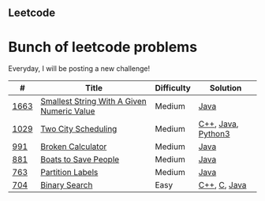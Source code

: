 ## Leetcode
# Bunch of leetcode problems
Everyday, I will be posting a new challenge!

| # | Title | Difficulty | Solution |
|---| ----- | ---------- | -------- |
|[1663](./algorithms/Java/SmallestStringWithAGivenNumericValue/SmallestStringWithAGivenNumericValue.docx)|[Smallest String With A Given Numeric Value](https://leetcode.com/problems/smallest-string-with-a-given-numeric-value/)|Medium|[Java](./algorithms/Java/SmallestStringWithAGivenNumericValue/SmallestStringWithAGivenNumericValue.java)|
|[1029](./algorithms/Java/TwoCityScheduling/TwoCityScheduling.docx)|[Two City Scheduling](https://leetcode.com/problems/two-city-scheduling/)|Medium|[C++](./algorithms/C++/TwoCityScheduling/TwoCityScheduling.cpp), [Java](./algorithms/Java/TwoCityScheduling/TwoCityScheduling.java), [Python3](./algorithms/Python3/TwoCityScheduling/TwoCityScheduling.py)|
|[991](./algorithms/Java/BrokenCalculator/BrokenCalculator.docx)|[Broken Calculator](https://leetcode.com/problems/broken-calculator/)|Medium|[Java](./algorithms/Java/BrokenCalculator/BrokenCalculator.java)|
|[881](./algorithms/Java/BoatstoSavePeople/BoatstoSavePeople.docx)|[Boats to Save People](https://leetcode.com/problems/boats-to-save-people/)|Medium|[Java](./algorithms/Java/BoatstoSavePeople/BoatstoSavePeople.java)|
|[763](./algorithms/Java/PartitionLabels/PartitionLabels.docx)|[Partition Labels](https://leetcode.com/problems/partition-labels)|Medium|[Java](./algorithms/Java/PartitionLabels/PartitionLabels.java)|
|[704](./algorithms/Java/BinarySearch/BinarySearch.docx)|[Binary Search](https://leetcode.com/problems/binary-search/)|Easy|[C++](./algorithms/C++/BinarySearch/BinarySearch.cpp), [C](./algorithms/C/BinarySearch/BinarySearch.c), [Java](./algorithms/Java/BinarySearch/BinarySearch.java)|





